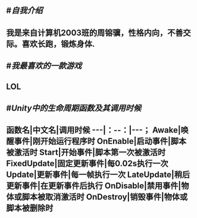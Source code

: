 #***自我介绍***
---
我是来自计算机2003班的周镕骥，性格内向，不善交际。喜欢长跑，锻炼身体.
---
#***我最喜欢的一款游戏***
---
LOL
---
#***Unity中的生命周期函数及其调用时候***
---
函数名|中文名|调用时候
---|：--：|---；
Awake|唤醒事件|刚开始运行程序时
OnEnable|启动事件|脚本被激活时
Start|开始事件|脚本第一次被激活时
FixedUpdate|固定更新事件|每0.02s执行一次
Update|更新事件|每一帧执行一次
LateUpdate|稍后更新事件|在更新事件后执行
OnDisable|禁用事件|物体或脚本被取消激活时
OnDestroy|销毁事件|物体或脚本被删除时
---

